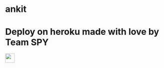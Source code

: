 # ankit
 
# Deploy on heroku made with love by Team SPY


<a href="https://dashboard.heroku.com/new?template=https://github.com/alreadydead-svg/ankitsrcnew/)">
     <img height="30px" src="https://img.shields.io/badge/Deploy%20To%20Heroku-blueviolet?style=for-the-badge&logo=heroku">
  </a>
